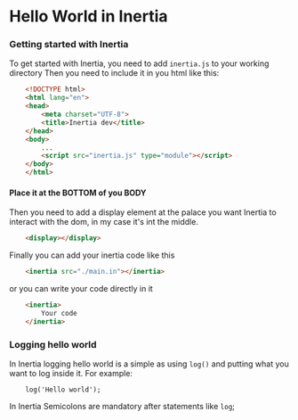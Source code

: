 # Hello World in Inertia
### Getting started with Inertia
To get started with Inertia, you need to add `inertia.js` to your working directory
Then you need to include it in you html like this:
```HTML
    <!DOCTYPE html>
    <html lang="en">
    <head>
        <meta charset="UTF-8">
        <title>Inertia dev</title>
    </head>
    <body>
        ...
        <script src="inertia.js" type="module"></script>
    </body>
    </html>
```
#### Place it at the BOTTOM of you BODY

Then you need to add a display element at the palace you want Inertia to interact with the dom, in my case it's int the middle.
```HTML
	<display></display>
```

Finally you can add your inertia code like this
```HTML
	<inertia src="./main.in"></inertia>
```
or you can write your code directly in it
```HTML
    <inertia>
        Your code
    </inertia>
```
### Logging hello world
In Inertia logging hello world is a simple as using `log()` and putting what you want to log inside it. For example:
```JS
    log('Hello world');
```
In Inertia Semicolons are mandatory after statements like `log`;